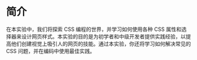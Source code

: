 # 简介

在本实验中，我们将探索 CSS 编程的世界，并学习如何使用各种 CSS 属性和选择器来设计网页样式。本实验的目的是为初学者和中级开发者提供实践经验，以提高他们创建视觉上吸引人的网页的技能。通过本实验，你还将学习如何解决常见的 CSS 问题，并在编码中使用最佳实践。

